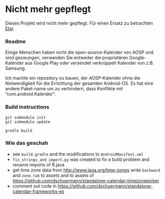 # Nicht mehr gepflegt

Dieses Projekt wird nicht mehr gepflegt. Für einen Ersatz zu betrachten [Etar](https://github.com/xsoh/Etar-Calendar).

### Readme

Einige Menschen haben nicht die open-source-Kalender von AOSP und sind gezwungen, verwenden Sie entweder die proprietären Google-Kalender aus Google Play oder versendet verkrüppelt Kalender von z.B. Samsung.

Ich machte ein repository zu bauen, der AOSP-Kalender ohne die Notwendigkeit für die Errichtung der gesamten Android-OS. Es hat eine andere Paket-name um zu verhindern, dass Konflikte mit “com.android.Kalender".

### Build instructions

    git submodule init
    git submodule update
    
    gradle build
    

### Wie das geschah

- see `build.gradle` and the modifications to `AndroidManifest.xml`
- `fix_strings_and_import.py` was created to fix a build problem and rename imports of R.java
- get time zone data from http://www.iana.org/time-zones write `backward` and `zone.tab` to assets and to assets of https://github.com/dschuermann/standalone-calendar-timezonepicker
- comment out code in https://github.com/dschuermann/standalone-calendar-frameworks-ex